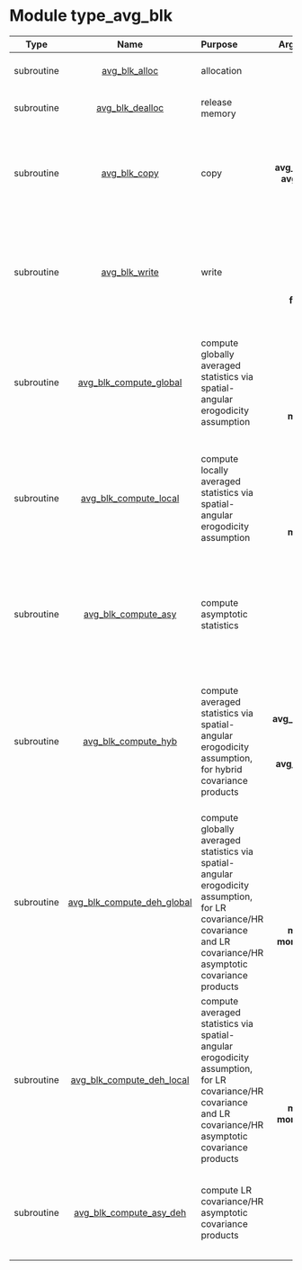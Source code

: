 # Module type_avg_blk

| Type | Name | Purpose | Arguments |     | Type | Intent |
| :--: | :--: | :------ | --------: | :-- | :--: | :----: |
| subroutine | [avg_blk_alloc](https://github.com/JCSDA/saber/tree/develop/src/saber/bump/type_avg_blk.F90#L83) | allocation | **avg_blk** |  Averaged statistics block | class(avg_blk_type) | inout |
| subroutine | [avg_blk_dealloc](https://github.com/JCSDA/saber/tree/develop/src/saber/bump/type_avg_blk.F90#L148) | release memory | **avg_blk** |  Averaged statistics block | class(avg_blk_type) | inout |
| subroutine | [avg_blk_copy](https://github.com/JCSDA/saber/tree/develop/src/saber/bump/type_avg_blk.F90#L188) | copy | **avg_blk_out**<br>**avg_blk_in** |  Output averaged statistics block<br> Input averaged statistics block | class(avg_blk_type)<br>type(avg_blk_type) | inout<br>in |
| subroutine | [avg_blk_write](https://github.com/JCSDA/saber/tree/develop/src/saber/bump/type_avg_blk.F90#L234) | write | **avg_blk**<br>**mpl**<br>**nam**<br>**geom**<br>**bpar**<br>**filename** |  Averaged statistics block<br> MPI data<br> Namelist<br> Geometry<br> Block parameters<br> File name | class(avg_blk_type)<br>type(mpl_type)<br>type(nam_type)<br>type(geom_type)<br>type(bpar_type)<br>character(len=*) | inout<br>inout<br>in<br>in<br>in<br>in |
| subroutine | [avg_blk_compute_global](https://github.com/JCSDA/saber/tree/develop/src/saber/bump/type_avg_blk.F90#L318) | compute globally averaged statistics via spatial-angular erogodicity assumption | **avg_blk**<br>**mpl**<br>**nam**<br>**geom**<br>**bpar**<br>**samp**<br>**mom_blk** |  Averaged statistics block<br> MPI data<br> Namelist<br> Geometry<br> Block parameters<br> Sampling<br> Moments | class(avg_blk_type)<br>type(mpl_type)<br>type(nam_type)<br>type(geom_type)<br>type(bpar_type)<br>type(samp_type)<br>type(mom_blk_type) | inout<br>inout<br>in<br>in<br>in<br>in<br>in |
| subroutine | [avg_blk_compute_local](https://github.com/JCSDA/saber/tree/develop/src/saber/bump/type_avg_blk.F90#L676) | compute locally averaged statistics via spatial-angular erogodicity assumption | **avg_blk**<br>**mpl**<br>**nam**<br>**geom**<br>**bpar**<br>**samp**<br>**mom_blk** |  Averaged statistics block<br> MPI data<br> Namelist<br> Geometry<br> Block parameters<br> Sampling<br> Moments | class(avg_blk_type)<br>type(mpl_type)<br>type(nam_type)<br>type(geom_type)<br>type(bpar_type)<br>type(samp_type)<br>type(mom_blk_type) | inout<br>inout<br>in<br>in<br>in<br>in<br>in |
| subroutine | [avg_blk_compute_asy](https://github.com/JCSDA/saber/tree/develop/src/saber/bump/type_avg_blk.F90#L850) | compute asymptotic statistics | **avg_blk**<br>**mpl**<br>**nam**<br>**geom**<br>**bpar**<br>**ne** |  Averaged statistics block<br> MPI data<br> Namelist<br> Geometry<br> Block parameters<br> Ensemble size | class(avg_blk_type)<br>type(mpl_type)<br>type(nam_type)<br>type(geom_type)<br>type(bpar_type)<br>integer | inout<br>inout<br>in<br>in<br>in<br>in |
| subroutine | [avg_blk_compute_hyb](https://github.com/JCSDA/saber/tree/develop/src/saber/bump/type_avg_blk.F90#L999) | compute averaged statistics via spatial-angular erogodicity assumption, for hybrid covariance products | **avg_blk_hyb**<br>**mpl**<br>**geom**<br>**bpar**<br>**avg_blk_sta** |  Hybrid averaged statistics block<br> MPI data<br> Geometry<br> Block parameters<br> Static averaged statistics block | class(avg_blk_type)<br>type(mpl_type)<br>type(geom_type)<br>type(bpar_type)<br>type(avg_blk_type) | inout<br>inout<br>in<br>in<br>in |
| subroutine | [avg_blk_compute_deh_global](https://github.com/JCSDA/saber/tree/develop/src/saber/bump/type_avg_blk.F90#L1044) | compute globally averaged statistics via spatial-angular erogodicity assumption, for LR covariance/HR covariance and LR covariance/HR asymptotic covariance products | **avg_blk**<br>**mpl**<br>**nam**<br>**geom**<br>**bpar**<br>**samp**<br>**mom_blk**<br>**mom_lr_blk** |  Averaged statistics block<br> MPI data<br> Namelist<br> Geometry<br> Block parameters<br> Sampling<br> Moments block<br> Low-resolution moments block | class(avg_blk_type)<br>type(mpl_type)<br>type(nam_type)<br>type(geom_type)<br>type(bpar_type)<br>type(samp_type)<br>type(mom_blk_type)<br>type(mom_blk_type) | inout<br>inout<br>in<br>in<br>in<br>in<br>in<br>in |
| subroutine | [avg_blk_compute_deh_local](https://github.com/JCSDA/saber/tree/develop/src/saber/bump/type_avg_blk.F90#L1198) | compute averaged statistics via spatial-angular erogodicity assumption, for LR covariance/HR covariance and LR covariance/HR asymptotic covariance products | **avg_blk**<br>**mpl**<br>**nam**<br>**geom**<br>**bpar**<br>**samp**<br>**mom_blk**<br>**mom_lr_blk** |  Averaged statistics block<br> MPI data<br> Namelist<br> Geometry<br> Block parameters<br> Sampling<br> Moments block<br> Low-resolution moments block | class(avg_blk_type)<br>type(mpl_type)<br>type(nam_type)<br>type(geom_type)<br>type(bpar_type)<br>type(samp_type)<br>type(mom_blk_type)<br>type(mom_blk_type) | inout<br>inout<br>in<br>in<br>in<br>in<br>in<br>in |
| subroutine | [avg_blk_compute_asy_deh](https://github.com/JCSDA/saber/tree/develop/src/saber/bump/type_avg_blk.F90#L1336) | compute LR covariance/HR asymptotic covariance products | **avg_blk**<br>**mpl**<br>**nam**<br>**geom**<br>**bpar** |  Averaged statistics block<br> MPI data<br> Namelist<br> Geometry<br> Block parameters | class(avg_blk_type)<br>type(mpl_type)<br>type(nam_type)<br>type(geom_type)<br>type(bpar_type) | inout<br>inout<br>in<br>in<br>in |
